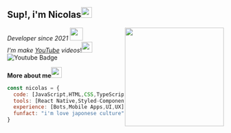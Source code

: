 ## Sup!, i'm Nicolas<img src="https://emoji.gg/assets/emoji/8098-glitter-moon.gif" width="25">
<img align="right" src="https://media0.giphy.com/media/26FPq8u5gvYO9GzoA/giphy.gif?cid=ecf05e47at9latf0zsd4cv29wn4egrixxnge1uv3cefa0qad&rid=giphy.gif&ct=g" width="230" data-canonical-src="https://media.giphy.com/media/ieyl9zmCjO4b4t6qoY/giphy.gif" style="max-width: 100%;">

_Developer since 2021_ <img src="https://camo.githubusercontent.com/63371d36886ee658f5a97401f393e1ab1684b2fd3de674b8f5efc7d410b2a3d0/68747470733a2f2f6d656469612e67697068792e636f6d2f6d656469612f57556c706c634d704f43456d5447427442572f67697068792e676966" width="30"></br>
_I'm make [YouTube](https://www.youtube.com/channel/UC2eFzw6gQUN0OpLXrR1ja0w) videos_!<img src="https://emoji.gg/assets/emoji/9735-hi-wave.gif" width="25"></br>
![Youtube Badge](https://img.shields.io/youtube/channel/subscribers/UC2eFzw6gQUN0OpLXrR1ja0w?label=nikorasucodes&style=social)



**More about me**<img src="https://emoji.gg/assets/emoji/8214-blurplewave.gif" width="25"></br>
```javascript
const nicolas = {
  code: [JavaScript,HTML,CSS,TypeScript],
  tools: [React Native,Styled-Components,Firebase,NodeJS,MongoDB,MongoRealm],
  experience: [Bots,Mobile Apps,UI,UX],
  funfact: "i'm love japonese culture"
}
```

<!---
nikorasucodes/nikorasucodes is a ✨ special ✨ repository because its `README.md` (this file) appears on your GitHub profile.
You can click the Preview link to take a look at your changes.
--->
